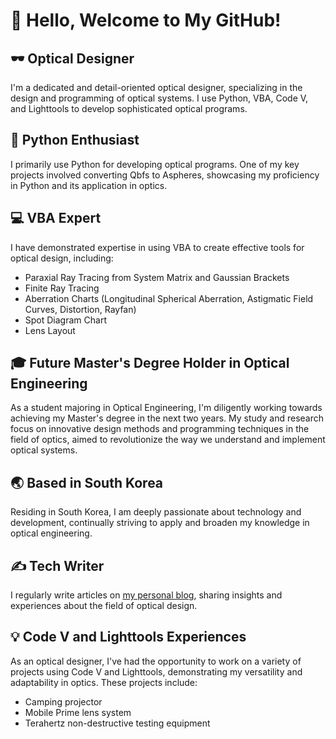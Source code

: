 # 👋 Hello, Welcome to My GitHub!

## 🕶️ Optical Designer
I'm a dedicated and detail-oriented optical designer, specializing in the design and programming of optical systems. I use Python, VBA, Code V, and Lighttools to develop sophisticated optical programs.

## 🐍 Python Enthusiast
I primarily use Python for developing optical programs. One of my key projects involved converting Qbfs to Aspheres, showcasing my proficiency in Python and its application in optics.

## 💻 VBA Expert
I have demonstrated expertise in using VBA to create effective tools for optical design, including:
- Paraxial Ray Tracing from System Matrix and Gaussian Brackets
- Finite Ray Tracing
- Aberration Charts (Longitudinal Spherical Aberration, Astigmatic Field Curves, Distortion, Rayfan)
- Spot Diagram Chart
- Lens Layout

## 🎓 Future Master's Degree Holder in Optical Engineering
As a student majoring in Optical Engineering, I'm diligently working towards achieving my Master's degree in the next two years. My study and research focus on innovative design methods and programming techniques in the field of optics, aimed to revolutionize the way we understand and implement optical systems.

## 🌏 Based in South Korea
Residing in South Korea, I am deeply passionate about technology and development, continually striving to apply and broaden my knowledge in optical engineering.

## ✍️ Tech Writer
I regularly write articles on [my personal blog]([https://jhle01394.tistory.com]), sharing insights and experiences about the field of optical design.

## 💡 Code V and Lighttools Experiences
As an optical designer, I've had the opportunity to work on a variety of projects using Code V and Lighttools, demonstrating my versatility and adaptability in optics. These projects include:
- Camping projector
- Mobile Prime lens system
- Terahertz non-destructive testing equipment

